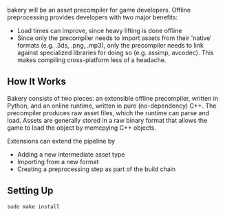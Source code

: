 
bakery will be an asset precompiler for game developers. Offline preprocessing
provides developers with two major benefits:

* Load times can improve, since heavy lifting is done offline
* Since only the precompiler needs to import assets from their 'native'
  formats (e.g. .3ds, .png, .mp3), only the precompiler needs to link against
  specialized libraries for doing so (e.g. assimp, avcodec). This makes
  compiling cross-platform less of a headache.

## How It Works

Bakery consists of two pieces: an extensible offline precompiler, written in
Python, and an online runtime, written in pure (no-dependency) C++. The
precompiler produces raw asset files, which the runtime can parse and load.
Assets are generally stored in a raw binary format that allows the game to load
the object by memcpying C++ objects.

Extensions can extend the pipeline by

* Adding a new intermediate asset type
* Importing from a new format
* Creating a preprocessing step as part of the build chain

## Setting Up

    sudo make install

